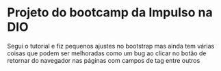 # Projeto do bootcamp da Impulso na DIO
Segui o tutorial e fiz pequenos ajustes no bootstrap mas ainda tem várias coisas que podem ser melhoradas como um bug ao clicar no botão de retornar do navegador nas páginas com campos de tag entre outros
